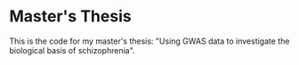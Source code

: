 # Master's Thesis

This is the code for my master's thesis: "Using GWAS data to investigate the biological basis of schizophrenia".
